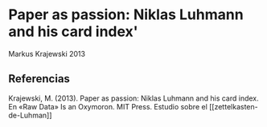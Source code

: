 # Paper as passion: Niklas Luhmann and his card index'
Markus Krajewski 2013



## Referencias

Krajewski, M. (2013). Paper as passion: Niklas Luhmann and his card index. En «Raw Data» Is an Oxymoron. MIT Press. Estudio sobre el [[zettelkasten-de-Luhman]]

